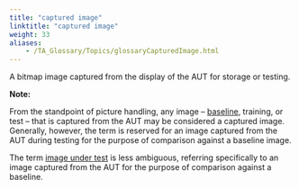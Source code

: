 ```yaml
--- 
title: "captured image"
linktitle: "captured image"
weight: 33
aliases: 
    - /TA_Glossary/Topics/glossaryCapturedImage.html
---
```


A bitmap image captured from the display of the AUT for storage or testing.

**Note:**

From the standpoint of picture handling, any image – [baseline](glossaryBaselineImage.html), training, or test – that is captured from the AUT may be considered a captured image. Generally, however, the term is reserved for an image captured from the AUT during testing for the purpose of comparison against a baseline image.

The term [image under test](glossaryImageUnderTest.html) is less ambiguous, referring specifically to an image captured from the AUT for the purpose of comparison against a baseline.

